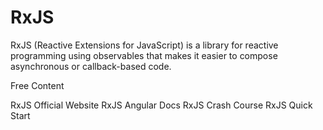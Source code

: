 # RxJS

RxJS (Reactive Extensions for JavaScript) is a library for reactive programming using observables that makes it easier to compose asynchronous or callback-based code.

<ResourceGroupTitle>Free Content</ResourceGroupTitle>

<BadgeLink colorScheme='blue' badgeText='Official Website' href='https://rxjs.dev/guide/overview'>RxJS Official Website</BadgeLink>
<BadgeLink colorScheme='yellow' badgeText='Read' href='https://angular.io/guide/rx-library'>RxJS Angular Docs</BadgeLink>
<BadgeLink colorScheme='green' badgeText='Course' href='https://www.youtube.com/watch?v=PhggNGsSQyg'>RxJS Crash Course</BadgeLink>
<BadgeLink badgeText='Watch' href='https://www.youtube.com/watch?v=2LCo926NFLI'>RxJS Quick Start</BadgeLink>
